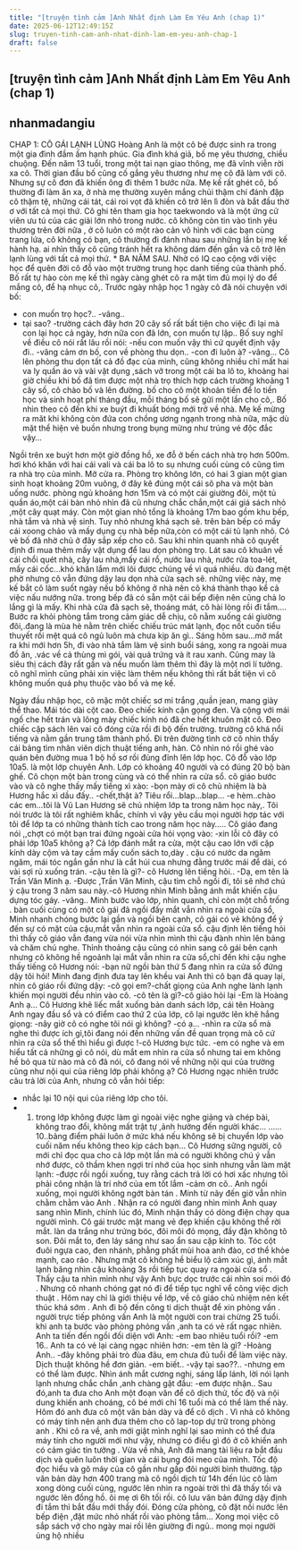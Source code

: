 ```yaml
---
title: "[truyện tình cảm ]Anh Nhất định Làm Em Yêu Anh (chap 1)"
date: 2025-06-12T12:49:15Z
slug: truyen-tinh-cam-anh-nhat-dinh-lam-em-yeu-anh-chap-1
draft: false
---
```


## [truyện tình cảm ]Anh Nhất định Làm Em Yêu Anh (chap 1)

## nhanmadangiu

CHAP 1: CÔ GÁI LẠNH LÙNG
 Hoàng Anh là một cô bé được sinh ra trong một gia đình đầm ấm hạnh phúc. Gia đình khá giả, bố mẹ yêu thương, chiều chuộng. Đến năm 13 tuổi, trong một tai nạn giao thông, mẹ đã vĩnh viễn rời xa cô. Thời gian đầu bố cũng cố gắng yêu thương như mẹ cô đã làm với cô. Nhưng sự cô đơn đã khiến ông đi thêm 1 bước nữa. Mẹ kế rất ghét cô, bố thường đi làm ăn xa, ở nhà mẹ thường xuyên mắng chủi thậm chí đánh đập cô thậm tệ, những cái tát, cái roi vọt đã khiền cô trở lên lì đòn và bắt đầu thờ ơ với tất cả mọi thứ. Cô ghi tên tham gia học taekwondo và là một ứng cử viên ưu tú của các giải lớn nhỏ trong nước. cô không còn tin vào tình yêu thương trên đời nữa , ở cô luôn có một rào cản vô hình với các bạn cùng trang lứa, cô không có bạn, cô thường đi đánh nhau sau những lần bị mẹ kế hành hạ. ai nhìn thấy cô cũng tránh hết ra không dám đến gần và cô trở lên lạnh lùng với tất cả mọi thứ.
 *
 BA NĂM SAU.
 Nhờ có IQ cao cộng với việc học để quên đời cô đỗ vào một trường trung học danh tiếng của thành phố. Bố rất tự hào còn mẹ kế thì ngày càng ghét cô ra mặt tìm đủ mọi lý do để mắng cô, để hạ nhục cô,. Trước ngày nhập học 1 ngày cô đã nói chuyện với bố:
 - con muốn trọ học?..
 -vâng..
 - tại sao?
 -trường cách đây hơn 20 cây số rất bất tiện cho việc đi lại mà con lại học cả ngày, hơn nữa con đã lớn, con muốn tự lập..
 Bố suy nghĩ về điều cô nói rất lâu rồi nói:
 -nếu con muốn vậy thì cứ quyết định vậy đi..
 -vâng cảm ơn bố, con về phòng thu dọn..
 -con đi luôn à?
 -vâng…
 Cô lên phòng thu dọn tất cả đồ đạc của mình, cũng không nhiều chỉ mất hai va ly quần áo và vài vật dụng ,sách vở trong một cái ba lô to, khoảng hai giờ chiều khi bố đã tìm được một nhà trọ thích hợp cách trường khoảng 1 cây số, cô chào bố và lên đường. bố cho cô một khoản tiền để lo tiền học và sinh hoạt phí tháng đầu, mỗi tháng bố sẽ gửi một lần cho cô,. Bố nhìn theo cô đến khi xe buýt đi khuất bóng mới trở về nhà. Mẹ kế mừng ra măt khi không còn đứa con chồng ương ngạnh trong nhà nữa, mặc dù mặt thể hiện vẻ buồn nhưng trong bụng mừng như trúng vé độc đắc vậy…


 Ngồi trên xe buýt hơn một giờ đồng hồ, xe đỗ ở bến cách nhà trọ hơn 500m. hơi khó khăn với hai cái vali và cái ba lô to sụ nhưng cuối cùng cô cũng tìm ra nhà trọ của mình. Mở cửa ra. Phòng trọ không lớn, có hai 3 gian một gian sinh hoạt khoảng 20m vuông, ở đây kê đúng một cái sô pha và một bàn uống nước. phòng ngủ khoảng hơn 15m và có một cái giường đôi, một tủ quần áo,một cái bàn nhỏ nhìn đã cũ nhưng chắc chắn,một cái giá sách nhỏ ,một cây quạt máy. Còn một gian nhỏ tổng là khoảng 17m bao gồm khu bếp, nhà tắm và nhà vệ sinh. Tuy nhỏ nhưng khá sạch sẽ. trên bàn bếp có mấy cái xoong chảo và mấy dụng cụ nhà bếp nữa,còn có một cái tủ lạnh nhỏ. Có vẻ bố đã nhờ chủ ở đây sắp xếp cho cô. Sau khi nhìn quanh nhà cô quyết định đi mua thêm mấy vật dụng để lau dọn phòng trọ. Lát sau cô khuân về cái chổi quét nhà, cây lau nhà,mấy cái rổ, nước lau nhà, nước rửa toa-lét, mấy cái cốc…khó khăn lắm mới lôi được chúng về vì quá nhiều. dù đang mệt phờ nhưng cô vẫn đứng dậy lau dọn nhà cửa sạch sẽ. những việc này, mẹ kế bắt cô làm suốt ngày nếu bố không ở nhà nên cô khá thành thạo kể cả việc nấu nướng nữa. trong bếp đã có sẵn một cái bếp điện nên cũng chả lo lắng gì là mấy. Khi nhà cửa đã sạch sẽ, thoáng mát, cô hài lòng rồi đi tắm….
 Bước ra khỏi phòng tắm trong cảm giác dễ chịu, cô nằm xuống cái giường đôi,.đang là mùa hè nằm trên chiếc chiếu trúc mát lạnh, đọc nốt cuốn tiểu thuyết rồi mệt quá cô ngủ luôn mà chưa kịp ăn gì..
 Sáng hôm sau…mở mắt ra khi mới hơn 5h, đi vào nhà tắm làm vệ sinh buổi sáng, xong ra ngoài mua đồ ăn, .vác về cả thùng mì gói, vài quả trứng và ít rau xanh. Cũng may là siêu thị cách đây rất gần và nếu muốn làm thêm thì đây là một nơi lí tưởng. cô nghĩ mình cũng phải xin việc làm thêm nếu không thì rất bất tiện vì cô không muốn quá phụ thuộc vào bố và mẹ kế.

 Ngày đầu nhập học, cô mặc một chiếc sơ mi trắng ,quần jean, mang giày thể thao. Mái tóc dài cột cao. Đeo chiếc kính cận gọng đen. Và cộng với mái ngố che hết trán và lông mày chiếc kính nó đã che hết khuôn mặt cô. Đeo chiếc cặp sách lên vai cô đóng cửa rồi đi bộ đến trường. trường cô khá nổi tiếng và nằm gần trung tâm thành phố. Đi trên đường tình cờ cô nhìn thấy cái bảng tìm nhân viên dịch thuật tiếng anh, hàn. Cô nhìn nó rồi ghé vào quán bên đường mua 1 bộ hồ sơ rồi đủng đỉnh lên lớp học.
 Cô đỗ vào lớp 10a5. là một lớp chuyên Anh. Lớp có khoảng 40 người và có đúng 20 bộ bàn ghế. Cô chọn một bàn trong cùng và có thể nhìn ra cửa sổ. cô giáo bước vào và cô nghe thấy mấy tiếng xì xào:
 -bọn mày ơi cô chủ nhiệm là bà Hương hắc xì dầu đấy..
 -chết,thật à? Tiêu rổi…blap…blap…
 -e hèm..chào các em…tôi là Vũ Lan Hương sẽ chủ nhiệm lớp ta trong năm học này,. Tôi nói trước là tôi rất nghiêm khắc, chính vì vậy yêu cầu mọi người hợp tác với tôi để lớp ta có những thành tích cao trong năm học này…..
 Cô giáo đang nói ,,chợt có một bạn trai đứng ngoài cửa hỏi vọng vào:
 -xin lỗi cô đây có phải lớp 10a5 không ạ?
 Cả lớp đánh mắt ra cửa, một cậu cao lớn với cặp kính dày cộm và tay cầm mấy cuốn sách to,dày . cậu có nước da ngăm ngăm, mái tóc ngắn gần như là cắt húi cua nhưng đằng trước mái để dài, có vài sợi rủ xuống trán.
 -cậu tên là gì?- cô Hương lên tiếng hỏi..
 -Dạ, em tên là Trần Văn Minh ạ.
 -Được ,Trần Văn Minh, cậu tìm chỗ ngồi đi, tôi sẽ nhớ chú ý cậu trong 3 năm sau này.-cô Hương nhìn Minh bằng ánh mắt khiến cậu dựng tóc gáy.
 -vâng..
 Minh bước vào lớp, nhìn quanh, chỉ còn một chỗ trống . bàn cuối cùng có một cô gái đã ngồi đấy mắt vẫn nhìn ra ngoài cửa sổ, Minh nhanh chóng bước lại gần và ngồi bên cạnh, cô gái có vẻ không để ý đến sự có mặt của cậu,mắt vẫn nhìn ra ngoài cửa sổ. cậu định lên tiếng hỏi thì thấy cô giáo vẫn đang vừa nói vừa nhìn mình thì cậu đành nhìn lên bảng và chăm chú nghe. Thỉnh thoảng cậu cũng có nhìn sang cô gái bên cạnh nhưng cô không hề ngoảnh lại mắt vẫn nhìn ra cửa sổ,chỉ đến khi cậu nghe thấy tiếng cô Hương nói:
 -bạn nữ ngồi bàn thứ 5 đang nhìn ra cửa sổ đứng dậy tôi hỏi!
 Minh đang định đưa tay lên khều vai Anh thì cô bạn đã quay lại, nhìn cô giáo rồi đứng dậy:
 -cô gọi em?-chất giọng của Anh nghe lành lạnh khiến mọi người đều nhìn vào cô.
 -cô tên là gì?-cô giáo hỏi lại
 -Em là Hoàng Anh ạ…
 Cô Hương khẽ liếc mắt xuống bản danh sách lớp, cái tên Hoàng Anh ngay đầu sổ và có điểm cao thứ 2 của lớp, cô lại ngước lên khẽ hắng giọng:
 -nãy giờ cô có nghe tôi nói gì không?
 -có ạ…
 -nhìn ra cửa sổ mà nghe thì được ích gì,tôi đang nói đến những vấn đề quan trọng mà cô cứ nhìn ra cửa sổ thế thì hiểu gì được !-cô Hương bực tức.
 -em có nghe và em hiểu tất cả những gì cô nói, dù mắt em nhìn ra cửa sổ nhưng tai em không hề bỏ qua từ nào mà cô đã nói, cô đang nói về những nội qui của trường cũng như nội qui của riêng lớp phải không ạ?
 Cô Hương ngạc nhiên trước câu trả lời của Anh, nhưng cô vẫn hỏi tiếp:
 - nhắc lại 10 nội qui của riêng lớp cho tôi.
 - 1. trong lớp không được làm gì ngoài việc nghe giảng và chép bài, không trao đổi, không mất trật tự ,ảnh hưởng đến người khác…
 ……
 10..bảng điểm phải luôn ở mức khá nếu không sẽ bị chuyển lớp vào cuối năm nếu không theo kịp cách bạn…
 Cô Hương sững người, cô mới chỉ đọc qua cho cả lớp một lần mà có người không chú ý vẫn nhớ được, cô thầm khen ngợi trí nhớ của học sinh nhưng vẫn làm mặt lạnh:
 -được rồi ngồi xuống, tuy rằng cách trả lời có hơi xấc nhưng tôi phải công nhận là trí nhớ của em tốt lắm 
 -cảm ơn cô..
 Anh ngồi xuống, mọi người không ngớt bàn tán . Minh từ nãy đến giờ vẫn nhìn chằm chằm vào Anh . Nhận ra có người đang nhìn mình Anh quay sang nhìn Minh, chính lúc đó, Minh nhận thấy có dòng điện chạy qua người mình. Cô gái trước mặt mang vẻ đẹp khiến cậu không thể rời mắt. làn da trắng như trứng bóc, đôi môi đỏ mọng, đầy đặn không tô son. Đôi mắt to, đen láy sáng như sao ẩn sau cặp kính to. Tóc cột đuôi ngựa cao, đen nhánh, phẳng phất mùi hoa anh đào, cơ thể khỏe mạnh, cao ráo . Nhưng mặt cô không hề biểu lộ cảm xúc gì, ánh mắt lạnh băng nhìn cậu khoảng 3s rồi tiếp tục quay ra ngoài cửa sổ . 
 Thấy cậu ta nhìn mình như vậy Anh bực dọc trước cái nhìn soi mói đó . Nhưng cô nhanh chóng gạt nó đi để tiếp tục nghĩ vể công việc dịch thuật .
 Hôm nay chỉ là giới thiệu về lớp, về cô giáo chủ nhiệm nên kết thúc khá sớm . Anh đi bộ đến công ti dịch thuật để xin phỏng vấn . người trực tiếp phỏng vấn Anh là một người con trai chừng 25 tuổi. khi anh ta bước vào phòng phỏng vấn ,anh ta có vẻ rất ngạc nhiên. Anh ta tiến đến ngồi đối diện với Anh:
 -em bao nhiêu tuổi rồi?
 -em 16..
 Anh ta có vẻ lại càng ngạc nhiên hơn:
 -em tên là gì?
 -Hoàng Anh..
 -đây không phải trò đùa đâu, em chưa đủ tuổi để làm việc này. Dịch thuật không hề đơn giản.
 -em biết..
 -vậy tại sao??..
 -nhưng em có thể làm được.
 Nhìn ánh mắt cương nghị, sáng lấp lánh, lời nói lạnh lạnh nhưng chắc chắn ,anh chàng gật đầu:
 -em được nhận..
 Sau đó,anh ta đưa cho Anh một đoạn văn để cô dịch thử, tốc độ và nội dung khiến anh choáng, cô bé mới chỉ 16 tuổi mà có thể làm thế này. Hôm đó anh đưa cô một văn bản dày và để cô dịch . Vì nhà cô không có máy tính nên anh đưa thêm cho cô lap-top dự trữ trong phòng anh . Khi cô ra về, anh mới giật mình nghĩ lại sao mình có thể đưa máy tính cho người mới như vậy, nhưng có điều gì đó ở cô khiến anh có cảm giác tin tưởng .
 Vừa về nhà, Anh đã mang tài liệu ra bắt đầu dịch và quên luôn thời gian và cái bụng đói meo của mình. Tốc độ đọc hiểu và gõ máy của cô gần như gấp đôi người bình thường. tập văn bản dày hơn 400 trang mà cô ngồi dịch từ 14h đến lúc cô làm xong dòng cuối cùng, ngước lên nhìn ra ngoài trời thì đã thấy tối và ngước lên đồng hồ. ôi mẹ ơi 6h tối rồi. cô lưu văn bản đứng dậy định đi tắm thì bắt đầu mới thấy đói. Đóng cửa phòng, cô đặt nồi nước lên bếp điện ,đặt mức nhỏ nhất rồi vào phòng tắm…
 Xong mọi việc cô sắp sách vở cho ngày mai rồi lên giường đi ngủ..
       mong mọi người ủng hộ nhiều